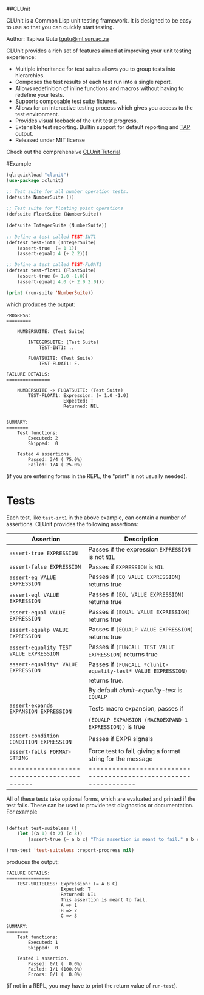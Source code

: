 ##CLUnit

CLUnit is a Common Lisp unit testing framework. It is designed to be easy to use so that you can quickly start testing.

Author: Tapiwa Gutu <tgutu@ml.sun.ac.za>

CLUnit provides a rich set of features aimed at improving your unit testing experience:
+ Multiple inheritance for test suites allows you to group tests into hierarchies.
+ Composes the test results of each test run into a single report.
+ Allows redefinition of inline functions and macros without having to redefine your tests.
+ Supports composable test suite fixtures.
+ Allows for an interactive testing process which gives you access to the test environment.
+ Provides visual feeback of the unit test progress.
+ Extensible test reporting. Builtin support for default reporting and [TAP][2] output.
+ Released under MIT license

Check out the comprehensive [CLUnit Tutorial][1].

#Example

```cl
(ql:quickload "clunit")
(use-package :clunit)

;; Test suite for all number operation tests.
(defsuite NumberSuite ())
  
;; Test suite for floating point operations
(defsuite FloatSuite (NumberSuite))
  
(defsuite IntegerSuite (NumberSuite))
    
;; Define a test called TEST-INT1
(deftest test-int1 (IntegerSuite)
    (assert-true  (= 1 1))
    (assert-equalp 4 (+ 2 2)))

;; Define a test called TEST-FLOAT1
(deftest test-float1 (FloatSuite)
    (assert-true (= 1.0 -1.0))
    (assert-equalp 4.0 (+ 2.0 2.0)))

(print (run-suite 'NumberSuite))

```

which produces the output:

```
PROGRESS:
=========

    NUMBERSUITE: (Test Suite)

        INTEGERSUITE: (Test Suite)
            TEST-INT1: ..

        FLOATSUITE: (Test Suite)
            TEST-FLOAT1: F.

FAILURE DETAILS:
================

    NUMBERSUITE -> FLOATSUITE: (Test Suite)
        TEST-FLOAT1: Expression: (= 1.0 -1.0)
                     Expected: T
                     Returned: NIL


SUMMARY:
========
    Test functions:
        Executed: 2
        Skipped:  0

    Tested 4 assertions.
        Passed: 3/4 ( 75.0%)
        Failed: 1/4 ( 25.0%) 
```

(if you are entering forms in the REPL, the "print" is not usually needed).

# Tests

Each test, like ``test-int1`` in the above example, can contain a number of assertions. CLUnit provides the following assertions:

| Assertion                                  | Description                                                      |
| ------------------------------------------ | ---------------------------------------------------------------- |
| ``assert-true EXPRESSION``                 | Passes if the expression ``EXPRESSION`` is not ``NIL``           |
| ``assert-false EXPRESSION``                | Passes if ``EXPRESSION`` is ``NIL``                              |
| ``assert-eq VALUE EXPRESSION``             | Passes if ``(EQ VALUE EXPRESSION)`` returns true                 |
| ``assert-eql VALUE EXPRESSION``            | Passes if ``(EQL VALUE EXPRESSION)`` returns true                |
| ``assert-equal VALUE EXPRESSION``          | Passes if ``(EQUAL VALUE EXPRESSION)`` returns true              |
| ``assert-equalp VALUE EXPRESSION``         | Passes if ``(EQUALP VALUE EXPRESSION)`` returns true             |
| ``assert-equality TEST VALUE EXPRESSION``  | Passes if ``(FUNCALL TEST VALUE EXPRESSION)`` returns true       |
| ``assert-equality* VALUE EXPRESSION``      | Passes if  ``(FUNCALL *clunit-equality-test* VALUE EXPRESSION)`` |
|                                            | returns true.                                                    |
|                                            | By default *clunit-equality-test* is ``EQUALP``                  |
| ``assert-expands EXPANSION EXPRESSION``    | Tests macro expansion, passes if                                 |
|                                            | ``(EQUALP EXPANSION (MACROEXPAND-1 EXPRESSION))`` is true        |
| ``assert-condition CONDITION EXPRESSION``  | Passes if EXPR signals                                           |
| ``assert-fails FORMAT-STRING``             | Force test to fail, giving a format string for the message       |
| ------------------------------------------ | ---------------------------------------------------------------- |

All of these tests take optional forms, which are evaluated and printed if the test fails.
These can be used to provide test diagnostics or documentation. For example

```cl

(deftest test-suiteless ()
    (let ((a 1) (b 2) (c 3))
        (assert-true (= a b c) "This assertion is meant to fail." a b c )))

(run-test 'test-suiteless :report-progress nil)
```
produces the output:

```
FAILURE DETAILS:
================
    TEST-SUITELESS: Expression: (= A B C)
                    Expected: T
                    Returned: NIL
                    This assertion is meant to fail.
                    A => 1
                    B => 2
                    C => 3

SUMMARY:
========
    Test functions:
        Executed: 1
        Skipped:  0

    Tested 1 assertion.
        Passed: 0/1 (  0.0%)
        Failed: 1/1 (100.0%)
        Errors: 0/1 (  0.0%)
```

(if not in a REPL, you may have to print the return value of ``run-test``).

[1]: http://tgutu.github.com/clunit  "CLUnit"
[2]: http://en.wikipedia.org/wiki/Test_Anything_Protocol "Test Anything Protocol"